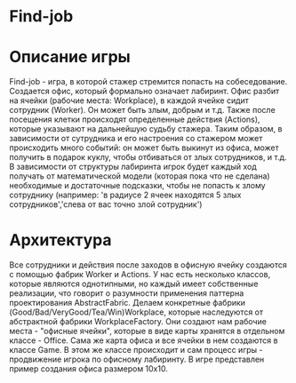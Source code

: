 # Find-job
# Описание игры
Find-job - игра, в которой стажер стремится попасть на собеседование. Создается офис, который формально означает лабиринт. Офис разбит на ячейки (рабочие места: Workplace), в каждой ячейке сидит сотрудник (Worker). Он может быть злым, добрым и т.д. Также после посещения клетки происходят определенные действия (Actions), которые указывают на дальнейшую судьбу стажера. Таким образом, в зависимости от сутрудника и его настроения со стажером может происходить много событий: он может быть выкинут из офиса, может получить в подарок куклу, чтобы отбиваться от злых сотрудников, и т.д. В зависимости от структуры лабиринта игрок будет каждый ход получать от математической модели (которая пока что не сделана) необходимые и достаточные подсказки, чтобы не попасть к злому сотруднику (например: 'в радиусе 2 ячеек находятся 5 злых сотрудников','слева от вас точно злой сотрудник')

# Архитектура
Все сотрудники и действия после заходов в офисную ячейку создаются с помощью фабрик Worker и Actions. У нас есть несколько классов, которые являются однотипными, но каждый имеет собственные реализации, что говорит о разумности применения паттерна проектирования AbstractFabric. Делаем конкретные фабрики (Good/Bad/VeryGood/Tea/Win)Workplace, которые наследуются от абстрактной фабрики WorkplaceFactory. Они создают нам рабочие места - "офисные ячейки", которые в виде карты хранятся в отдельном классе - Office. Сама же карта офиса и все ячейки в нем создаются в классе Game. В этом же классе происходит и сам процесс игры - продвижение игрока по офисному лабиринту. В игре представлен пример создания офиса размером 10х10.
